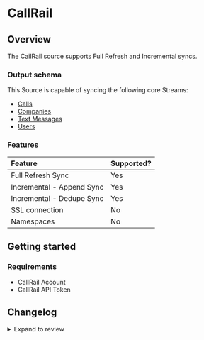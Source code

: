# CallRail

## Overview

The CailRail source supports Full Refresh and Incremental syncs.

### Output schema

This Source is capable of syncing the following core Streams:

- [Calls](https://apidocs.callrail.com/#calls)
- [Companies](https://apidocs.callrail.com/#companies)
- [Text Messages](https://apidocs.callrail.com/#text-messages)
- [Users](https://apidocs.callrail.com/#users)

### Features

| Feature                   | Supported? |
| :------------------------ | :--------- |
| Full Refresh Sync         | Yes        |
| Incremental - Append Sync | Yes        |
| Incremental - Dedupe Sync | Yes        |
| SSL connection            | No         |
| Namespaces                | No         |

## Getting started

### Requirements

- CallRail Account
- CallRail API Token

## Changelog

<details>
  <summary>Expand to review</summary>

| Version | Date       | Pull Request                                             | Subject                 |
| :------ | :--------- | :------------------------------------------------------- | :---------------------- |
| 0.1.5 | 2024-07-06 | [40833](https://github.com/airbytehq/airbyte/pull/40833) | Update dependencies |
| 0.1.4 | 2024-06-25 | [40335](https://github.com/airbytehq/airbyte/pull/40335) | Update dependencies |
| 0.1.3 | 2024-06-22 | [39949](https://github.com/airbytehq/airbyte/pull/39949) | Update dependencies |
| 0.1.2 | 2024-06-06 | [39281](https://github.com/airbytehq/airbyte/pull/39281) | [autopull] Upgrade base image to v1.2.2 |
| 0.1.1 | 2024-05-21 | [38531](https://github.com/airbytehq/airbyte/pull/38531) | [autopull] base image + poetry + up_to_date |
| 0.1.0 | 2022-10-31 | [18739](https://github.com/airbytehq/airbyte/pull/18739) | 🎉 New Source: CallRail |

</details>
